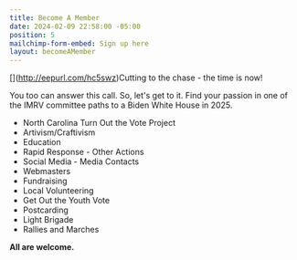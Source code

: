 ```yaml
---
title: Become A Member
date: 2024-02-09 22:58:00 -05:00
position: 5
mailchimp-form-embed: Sign up here
layout: becomeAMember
---
```


[[](http://eepurl.com/hc5swz)](http://eepurl.com/hc5swz)Cutting to the chase - the time is now!

You too can answer this call.  So, let's get to it.  Find your passion in one of the IMRV committee paths to a Biden White House in 2025.

* North Carolina Turn Out the Vote Project
* Artivism/Craftivism
* Education
* Rapid Response - Other Actions
* Social Media - Media Contacts
* Webmasters
* Fundraising
* Local Volunteering
* Get Out the Youth Vote
* Postcarding
* Light Brigade
* Rallies and Marches


**All are welcome.**
